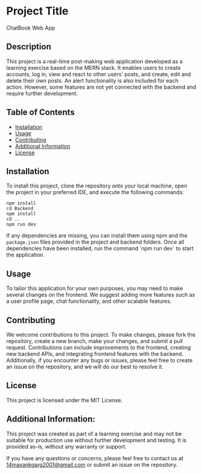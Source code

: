 # Project Title

ChatBook Web App

## Description

This project is a real-time post-making web application developed as a learning exercise based on the MERN stack. It enables users to create accounts, log in, view and react to other users' posts, and create, edit and delete their own posts. An alert functionality is also included for each action. However, some features are not yet connected with the backend and require further development.

## Table of Contents

- [Installation](#installation)
- [Usage](#usage)
- [Contributing](#contributing)
- [Additional Information](#additional-information)
- [License](#license)

## Installation

To install this project, clone the repository onto your local machine, open the project in your preferred IDE, and execute the following commands:

```
npm install 
cd Backend 
npm install
cd ..
npm run dev
```

If any dependencies are missing, you can install them using npm and the `package.json` files provided in the project and backend folders. Once all dependencies have been installed, run the command \`npm run dev\` to start the application.

## Usage

To tailor this application for your own purposes, you may need to make several changes on the frontend. We suggest adding more features such as a user profile page, chat functionality, and other scalable features.

## Contributing

We welcome contributions to this project. To make changes, please fork the repository, create a new branch, make your changes, and submit a pull request. Contributions can include improvements to the frontend, creating new backend APIs, and integrating frontend features with the backend. Additionally, if you encounter any bugs or issues, please feel free to create an issue on the repository, and we will do our best to resolve it.

## License

This project is licensed under the MIT License.


## Additional Information: 
This project was created as part of a learning exercise and may not be suitable for production use without further development and testing. It is provided as-is, without any warranty or support.

If you have any questions or concerns, please feel free to contact us at 14mayankgarg2001@gmail.com or submit an issue on the repository.
